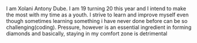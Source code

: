 I am Xolani Antony Dube.
I am 19 turning 20 this year and I intend to make the most with my time as a youth.
I strive to learn and improve myself even though sometimes learning something i have never done before can be so challenging(coding).
Pressure, however is an essential ingredient in forming diamonds and basically, staying in my comfort zone is detrimental
